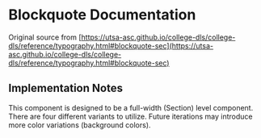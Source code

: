 # Blockquote Documentation

Original source from [https://utsa-asc.github.io/college-dls/college-dls/reference/typography.html#blockquote-sec](https://utsa-asc.github.io/college-dls/college-dls/reference/typography.html#blockquote-sec)

## Implementation Notes

This component is designed to be a full-width (Section) level component.  There are four different variants to utilize.  Future iterations may introduce more color variations (background colors).
